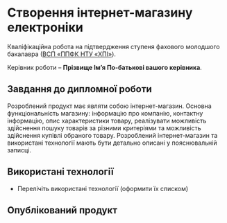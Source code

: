 # Створення інтернет-магазину електроніки 

Кваліфікаційна робота на підтвердження ступеня фахового молодшого бакалавра ([ВСП «ППФК НТУ «ХПІ»](http://polytechnic.poltava.ua)). 

Керівник роботи – **Прізвище Ім’я По-батькові вашого керівника**.

## Завдання до дипломної роботи

Розроблений продукт має являти собою інтернет-магазин. Основна функціональність магазину: інформацію про компанію, контактну інформацію, опис характеристики товару, реалізувати можливість здійснення пошуку товарів за різними критеріями та можливість здійснення купівлі обраного товару. Розроблений інтернет-магазин та використані технології мають бути детально описані у пояснювальній записці.
## Використані технології

* Перелічіть використані технології (оформити їх списком)

## Опублікований продукт
